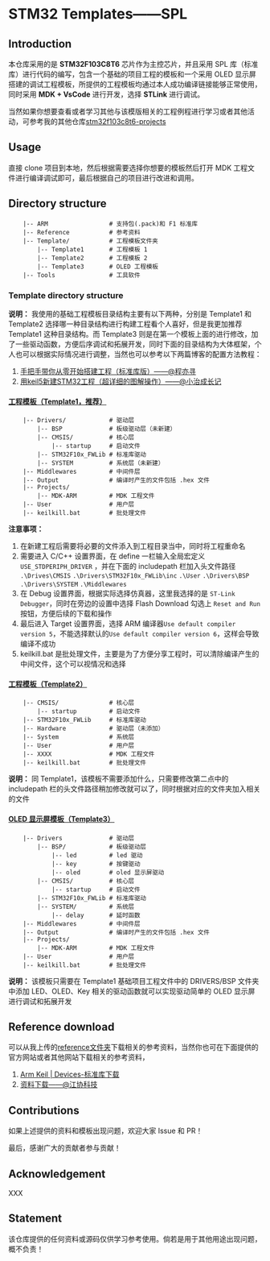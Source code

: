 # STM32 Templates——SPL

## Introduction

本仓库采用的是 **STM32F103C8T6** 芯片作为主控芯片，并且采用 SPL 库（标准库）进行代码的编写，包含一个基础的项目工程的模板和一个采用 OLED 显示屏搭建的调试工程模板，所提供的工程模板均通过本人成功编译链接能够正常使用，同时采用 **MDK + VsCode** 进行开发，选择 **STLink** 进行调试。

当然如果你想要查看或者学习其他与该模版相关的工程例程进行学习或者其他活动，可参考我的其他仓库[stm32f103c8t6-projects](https://github.com/rsecss/stm32f103c8t6-projects)

## Usage

直接 clone 项目到本地，然后根据需要选择你想要的模板然后打开 MDK 工程文件进行编译调试即可，最后根据自己的项目进行改进和调用。

## Directory structure

```plaintext
    |-- ARM                 # 支持包(.pack)和 F1 标准库
    |-- Reference           # 参考资料
    |-- Template/           # 工程模板文件夹
        |-- Template1       # 工程模板 1
        |-- Template2       # 工程模板 2
        |-- Template3       # OLED 工程模板
    |-- Tools               # 工具软件

```

### Template directory structure

**说明：** 我使用的基础工程模板目录结构主要有以下两种，分别是 Template1 和 Template2 选择哪一种目录结构进行构建工程看个人喜好，但是我更加推荐 Template1 这种目录结构。而 Template3 则是在第一个模板上面的进行修改，加了一些驱动函数，方便后序调试和拓展开发，同时下面的目录结构为大体框架，个人也可以根据实际情况进行调整，当然也可以参考以下两篇博客的配置方法教程：

1. [手把手带你从零开始搭建工程（标准库版）——@程亦寻](https://blog.csdn.net/debug602/article/details/141183452)
2. [用keil5新建STM32工程（超详细的图解操作）——@小治成长记](https://blog.csdn.net/qq_45390365/article/details/109016433)

#### [工程模板（Template1，推荐）](./Template/Template1.zip)

```palintext
    |-- Drivers/            # 驱动层
        |-- BSP             # 板级驱动层（未新建）
        |-- CMSIS/          # 核心层
            |-- startup     # 启动文件
        |-- STM32F10x_FWLib # 标准库驱动
        |-- SYSTEM          # 系统层（未新建）
    |-- Middlewares         # 中间件层
    |-- Output              # 编译时产生的文件包括 .hex 文件
    |-- Projects/           
        |-- MDK-ARM         # MDK 工程文件
    |-- User                # 用户层
    |-- keilkill.bat        # 批处理文件
```

**注意事项：**

1. 在新建工程后需要将必要的文件添入到工程目录当中，同时将工程重命名
2. 需要进入 C/C++ 设置界面，在 define 一栏输入全局宏定义 `USE_STDPERIPH_DRIVER` ，并在下面的 includepath 栏加入头文件路径 `.\Drives\CMSIS` `.\Drivers\STM32F10x_FWLib\inc` `.\User` `.\Drivers\BSP` `.\Drivers\SYSTEM` `.\Middlewares`
3. 在 Debug 设置界面，根据实际选择仿真器，这里我选择的是 `ST-Link Debugger`，同时在旁边的设置中选择 Flash Download 勾选上 `Reset and Run` 按钮，方便后续的下载和操作
4. 最后进入 Target 设置界面，选择 ARM 编译器`Use default compiler version 5`，不能选择默认的`Use default compiler version 6`，这样会导致编译不成功
5. keilkill.bat 是批处理文件，主要是为了方便分享工程时，可以清除编译产生的中间文件，这个可以视情况和选择

#### [工程模板（Template2）](./Template/Template2.zip)

```plaintext
    |-- CMSIS/              # 核心层
        |-- startup         # 启动文件
    |-- STM32F10x_FWLib     # 标准库驱动
    |-- Hardware            # 驱动层（未添加）
    |-- System              # 系统层
    |-- User                # 用户层
    |-- XXXX                # MDK 工程文件
    |-- keilkill.bat        # 批处理文件
```

**说明：** 同 Template1，该模板不需要添加什么，只需要修改第二点中的 includepath 栏的头文件路径稍加修改就可以了，同时根据对应的文件夹加入相关的文件

#### [OLED 显示屏模板（Template3）](./Template/Template3.zip)

```plaintext
    |-- Drivers             # 驱动层
        |-- BSP/            # 板级驱动层
            |-- led         # led 驱动
            |-- key         # 按键驱动
            |-- oled        # oled 显示屏驱动
        |-- CMSIS/          # 核心层
            |-- startup     # 启动文件
        |-- STM32F10x_FWLib # 标准库驱动
        |-- SYSTEM/         # 系统层
            |-- delay       # 延时函数
    |-- Middlewares         # 中间件层
    |-- Output              # 编译时产生的文件包括 .hex 文件
    |-- Projects/           
        |-- MDK-ARM         # MDK 工程文件
    |-- User                # 用户层
    |-- keilkill.bat        # 批处理文件
```

**说明：** 该模板只需要在 Template1 基础项目工程文件中的 DRIVERS/BSP 文件夹中添加 LED、OLED、Key 相关的驱动函数就可以实现驱动简单的 OLED 显示屏进行调试和拓展开发

## Reference download

可以从我上传的[reference文件夹](./Reference/)下载相关的参考资料，当然你也可在下面提供的官方网站或者其他网站下载相关的参考资料，

1. [Arm Keil | Devices-标准库下载](https://www.keil.arm.com/devices/)
2. [资料下载——@江协科技](https://jiangxiekeji.com/download.html)

## Contributions

如果上述提供的资料和模板出现问题，欢迎大家 Issue 和 PR！

最后，感谢广大的贡献者参与贡献！

## Acknowledgement

XXX

## Statement

该仓库提供的任何资料或源码仅供学习参考使用。倘若是用于其他用途出现问题，概不负责！
